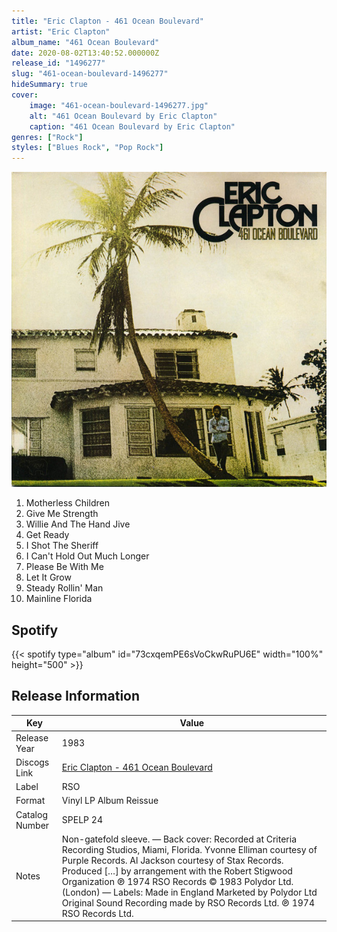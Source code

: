 ```yaml
---
title: "Eric Clapton - 461 Ocean Boulevard"
artist: "Eric Clapton"
album_name: "461 Ocean Boulevard"
date: 2020-08-02T13:40:52.000000Z
release_id: "1496277"
slug: "461-ocean-boulevard-1496277"
hideSummary: true
cover:
    image: "461-ocean-boulevard-1496277.jpg"
    alt: "461 Ocean Boulevard by Eric Clapton"
    caption: "461 Ocean Boulevard by Eric Clapton"
genres: ["Rock"]
styles: ["Blues Rock", "Pop Rock"]
---
```


![461 Ocean Boulevard by Eric Clapton](461-ocean-boulevard-1496277.jpg)

<!-- section break -->

1. Motherless Children
2. Give Me Strength
3. Willie And The Hand Jive
4. Get Ready
5. I Shot The Sheriff
6. I Can't Hold Out Much Longer
7. Please Be With Me
8. Let It Grow
9. Steady Rollin' Man
10. Mainline Florida

<!-- section break -->


## Spotify
{{< spotify type="album" id="73cxqemPE6sVoCkwRuPU6E" width="100%" height="500" >}}




## Release Information
|  Key           | Value                                                |
| ---------------| ---------------------------------------------------- |
| Release Year   | 1983                                   |
| Discogs Link   | [Eric Clapton - 461 Ocean Boulevard](https://www.discogs.com/release/1496277-Eric-Clapton-461-Ocean-Boulevard) |
| Label          | RSO |
| Format         | Vinyl LP Album Reissue |
| Catalog Number | SPELP 24 |
| Notes | Non-gatefold sleeve.  — Back cover: Recorded at Criteria Recording Studios, Miami, Florida. Yvonne Elliman courtesy of Purple Records. Al Jackson courtesy of Stax Records. Produced […] by arrangement with the Robert Stigwood Organization ℗ 1974 RSO Records © 1983 Polydor Ltd. (London)  — Labels: Made in England Marketed by Polydor Ltd Original Sound Recording made by RSO Records Ltd. ℗ 1974 RSO Records Ltd. |